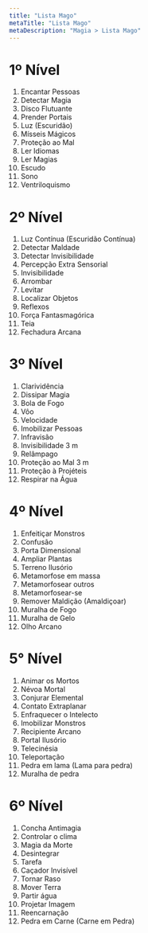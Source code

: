 ```yaml
---
title: "Lista Mago"
metaTitle: "Lista Mago"
metaDescription: "Magia > Lista Mago"
---
```


# 1º Nível
1. Encantar Pessoas
2. Detectar Magia
3. Disco Flutuante
4. Prender Portais
5. Luz (Escuridão)
6. Mísseis Mágicos
7. Proteção ao Mal
8. Ler Idiomas
9. Ler Magias
10. Escudo
11. Sono
12. Ventriloquismo

# 2º Nível
1. Luz Contínua (Escuridão Contínua)
2. Detectar Maldade
3. Detectar Invisibilidade
4. Percepção Extra Sensorial
5. Invisibilidade
6. Arrombar
7. Levitar
8. Localizar Objetos
9. Reflexos
10. Força Fantasmagórica
11. Teia
12. Fechadura Arcana

# 3º Nível
1. Clarividência
2. Dissipar Magia
3. Bola de Fogo
4. Vôo
5. Velocidade
6. Imobilizar Pessoas
7. Infravisão
8. Invisibilidade 3 m
9. Relâmpago
10. Proteção ao Mal 3 m
11. Proteção à Projéteis
12. Respirar na Água

# 4º Nível
1. Enfeitiçar Monstros
2. Confusão
3. Porta Dimensional
4. Ampliar Plantas
5. Terreno Ilusório
6. Metamorfose em massa
7. Metamorfosear outros
8. Metamorfosear-se
9. Remover Maldição (Amaldiçoar)
10. Muralha de Fogo
11. Muralha de Gelo
12. Olho Arcano

# 5° Nível
1. Animar os Mortos
2. Névoa Mortal
3. Conjurar Elemental
4. Contato Extraplanar
5. Enfraquecer o Intelecto
6. Imobilizar Monstros
7. Recipiente Arcano
8. Portal Ilusório
9. Telecinésia
10. Teleportação
11. Pedra em lama (Lama para pedra)
12. Muralha de pedra

# 6º Nível
1. Concha Antimagia
2. Controlar o clima
3. Magia da Morte
4. Desintegrar
5. Tarefa
6. Caçador Invisível
7. Tornar Raso
8. Mover Terra
9. Partir água 
10. Projetar Imagem
11. Reencarnação
12. Pedra em Carne (Carne em Pedra)
